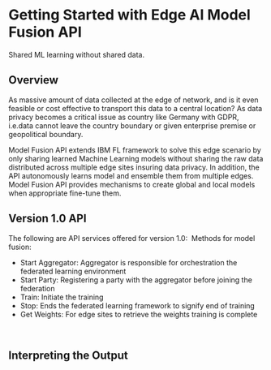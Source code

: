 # Getting Started with Edge AI Model Fusion API 
Shared ML learning without shared data.

## Overview
As massive amount of data collected at the edge of network, and is it even feasible or cost effective to transport this data to a central location? As data privacy becomes a critical issue as country like Germany with GDPR, i.e.data cannot leave the country boundary or given enterprise premise or geopolitical boundary.

Model Fusion API extends IBM FL framework to solve this edge scenario by only sharing learned Machine Learning models without sharing the raw data distributed across multiple edge sites insuring data privacy.  In addition, the API autonomously learns model and ensemble them from multiple edges. Model Fusion API provides mechanisms to create global and local models when appropriate fine-tune them.

## Version 1.0 API
The following are API services offered for version 1.0:
​
Methods for model fusion:
- Start Aggregator: Aggregator is responsible for orchestration the federated learning environment  
- Start Party: Registering a party with the aggregator before joining the federation
- Train: Initiate the training
- Stop: Ends the federated learning framework to signify end of training
- Get Weights: For edge sites to retrieve the weights training is complete

​
## Interpreting the Output

